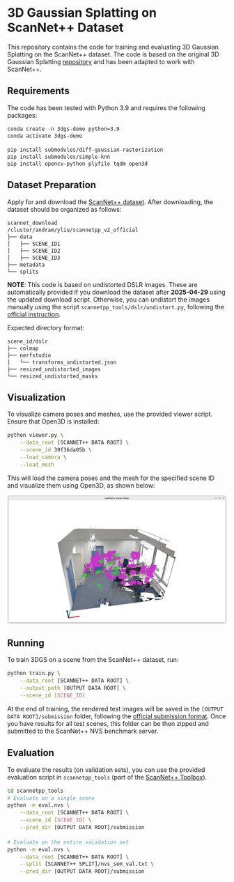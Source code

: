 # 3D Gaussian Splatting on ScanNet++ Dataset
This repository contains the code for training and evaluating 3D Gaussian Splatting on the ScanNet++ dataset. The code is based on the original 3D Gaussian Splatting [repository](https://github.com/graphdeco-inria/gaussian-splatting) and has been adapted to work with ScanNet++.

## Requirements
The code has been tested with Python 3.9 and requires the following packages:
```
conda create -n 3dgs-demo python=3.9
conda activate 3dgs-demo

pip install submodules/diff-gaussian-rasterization
pip install submodules/simple-knn
pip install opencv-python plyfile tqdm open3d
```


## Dataset Preparation
Apply for and download the [ScanNet++ dataset](https://kaldir.vc.in.tum.de/scannetpp/). After downloading, the dataset should be organized as follows:
```
scannet_download
/cluster/andram/yliu/scannetpp_v2_official
├── data
│   ├── SCENE_ID1
│   ├── SCENE_ID2
│   ├── SCENE_ID3
├── metadata
└── splits
```
**NOTE**: This code is based on undistorted DSLR images. These are automatically provided if you download the dataset after **2025-04-29** using the updated download script. Otherwise, you can undistort the images manually using the script `scannetpp_tools/dslr/undistort.py`, following the [official instruction](https://github.com/scannetpp/scannetpp?tab=readme-ov-file#undistortion-convert-fisheye-images-to-pinhole-with-opencv).

Expected directory format:
```
scene_id/dslr
├── colmap
├── nerfstudio
│   └── transforms_undistorted.json
├── resized_undistorted_images
└── resized_undistorted_masks
```

## Visualization

To visualize camera poses and meshes, use the provided viewer script. Ensure that Open3D is installed:
```sh
python viewer.py \
    --data_root [SCANNET++ DATA ROOT] \
    --scene_id 39f36da05b \
    --load_camera \
    --load_mesh
```

This will load the camera poses and the mesh for the specified scene ID and visualize them using Open3D, as shown below:

![visualization](assets/viewer_example1.png)


## Running
To train 3DGS on a scene from the ScanNet++ dataset, run:

```sh
python train.py \
    --data_root [SCANNET++ DATA ROOT] \
    --output_path [OUTPUT DATA ROOT] \
    --scene_id [SCENE_ID]
```

At the end of training, the rendered test images will be saved in the `[OUTPUT DATA ROOT]/submission` folder, following the [official submission format](https://kaldir.vc.in.tum.de/scannetpp/benchmark/docs). Once you have results for all test scenes, this folder can be then zipped and submitted to the ScanNet++ NVS benchmark server.


## Evaluation
To evaluate the results (on validation sets), you can use the provided evaluation script in `scannetpp_tools` (part of the [ScanNet++ Toolbox](https://github.com/scannetpp/scannetpp?tab=readme-ov-file#novel-view-synthesis-evaluation-dslr)).
```sh
cd scannetpp_tools
# Evaluate on a single scene
python -m eval.nvs \
    --data_root [SCANNET++ DATA ROOT] \
    --scene_id [SCENE_ID] \
    --pred_dir [OUTPUT DATA ROOT]/submission

# Evaluate on the entire validation set
python -m eval.nvs \
    --data_root [SCANNET++ DATA ROOT] \
    --split [SCANNET++ SPLIT]/nvs_sem_val.txt \
    --pred_dir [OUTPUT DATA ROOT]/submission
```